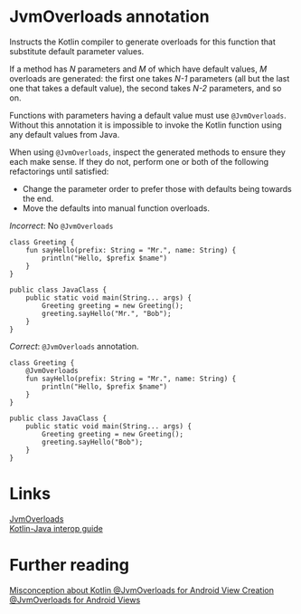 # JvmOverloads annotation
Instructs the Kotlin compiler to generate overloads for this function that substitute default parameter values.

If a method has *N* parameters and *M* of which have default values, *M* overloads are generated: the first one takes *N-1* parameters (all but the last one that takes a default value), the second takes *N-2* parameters, and so on.

Functions with parameters having a default value must use `@JvmOverloads`. Without this annotation it is impossible to invoke the Kotlin function using any default values from Java.

When using `@JvmOverloads`, inspect the generated methods to ensure they each make sense. If they do not, perform one or both of the following refactorings until satisfied:
- Change the parameter order to prefer those with defaults being towards the end.
- Move the defaults into manual function overloads.

*Incorrect*: No `@JvmOverloads`
```
class Greeting {
    fun sayHello(prefix: String = "Mr.", name: String) {
        println("Hello, $prefix $name")
    }
}
```
```
public class JavaClass {
    public static void main(String... args) {
        Greeting greeting = new Greeting();
        greeting.sayHello("Mr.", "Bob");
    }
}
```

*Correct*: `@JvmOverloads` annotation.
```
class Greeting {
    @JvmOverloads
    fun sayHello(prefix: String = "Mr.", name: String) {
        println("Hello, $prefix $name")
    }
}
```
```
public class JavaClass {
    public static void main(String... args) {
        Greeting greeting = new Greeting();
        greeting.sayHello("Bob");
    }
}
```

# Links
[JvmOverloads](https://kotlinlang.org/api/latest/jvm/stdlib/kotlin.jvm/-jvm-overloads/#jvmoverloads)  
[Kotlin-Java interop guide](https://developer.android.com/kotlin/interop)

# Further reading
[Misconception about Kotlin @JvmOverloads for Android View Creation](https://proandroiddev.com/misconception-about-kotlin-jvmoverloads-for-android-view-creation-cb88f432e1fe)  
[@JvmOverloads for Android Views](https://zsmb.co/jvmoverloads-for-android-views/)
